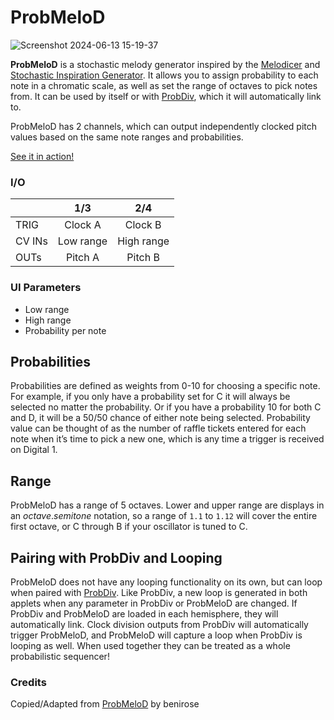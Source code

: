 # ProbMeloD

![Screenshot 2024-06-13 15-19-37](https://github.com/djphazer/O_C-Phazerville/assets/109086194/8deab434-e06f-4b83-8ca6-730358004a5a)

**ProbMeloD** is a stochastic melody generator inspired by the [Melodicer](https://www.modulargrid.net/e/vermona-melodicer) and [Stochastic Inspiration Generator](https://www.modulargrid.net/e/stochastic-instruments-stochastic-inspiration-generator). It allows you to assign probability to each note in a chromatic scale, as well as set the range of octaves to pick notes from. It can be used by itself or with [ProbDiv](ProbDiv), which it will automatically link to.

ProbMeloD has 2 channels, which can output independently clocked pitch values based on the same note ranges and probabilities. 

[See it in action!](https://www.youtube.com/watch?v=uR8pLUVNDjI)

### I/O

|        | 1/3 | 2/4 |
| ------ | :-: | :-: |
| TRIG   |  Clock A   |  Clock B   |
| CV INs |   Low range |  High range   |
| OUTs   |  Pitch A  |  Pitch B   |

### UI Parameters
 - Low range
 - High range
 - Probability per note

## Probabilities

Probabilities are defined as weights from 0-10 for choosing a specific note. For example, if you only have a probability set for C it will always be selected no matter the probability. Or if you have a probability 10 for both C and D, it will be a 50/50 chance of either note being selected. Probability value can be thought of as the number of raffle tickets entered for each note when it’s time to pick a new one, which is any time a trigger is received on Digital 1.

## Range

ProbMeloD has a range of 5 octaves. Lower and upper range are displays in an _octave_._semitone_ notation, so a range of `1.1` to `1.12` will cover the entire first octave, or C through B if your oscillator is tuned to C.

## Pairing with ProbDiv and Looping

ProbMeloD does not have any looping functionality on its own, but can loop when paired with [ProbDiv](ProbDiv). Like ProbDiv, a new loop is generated in both applets when any parameter in ProbDiv or ProbMeloD are changed. If ProbDiv and ProbMeloD are loaded in each hemisphere, they will automatically link. Clock division outputs from ProbDiv will automatically trigger ProbMeloD, and ProbMeloD will capture a loop when ProbDiv is looping as well. When used together they can be treated as a whole probabilistic sequencer!

### Credits
Copied/Adapted from [ProbMeloD](https://github.com/benirose/O_C-BenisphereSuite/wiki/ProbMeloD) by benirose
